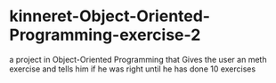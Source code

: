 # kinneret-Object-Oriented-Programming-exercise-2
a project in Object-Oriented Programming that Gives the user an meth exercise and tells him if he was right until he has done 10 exercises
